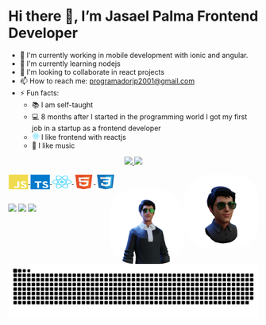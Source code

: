 # Hi there 👋, I’m Jasael Palma Frontend Developer

- 🔭 I'm currently working in mobile development with ionic and angular.
- 🌱 I'm currently learning nodejs
- 👯 I'm looking to collaborate in react projects
- 📫 How to reach me: programadorjp2001@gmail.com
- ⚡ Fun facts:
  - 📚 I am self-taught
  - 💻 8 months after I started in the programming world I got my first job in a startup as a frontend developer
  -  <img  alt="Rafa-React" height="15" width="15" src="https://raw.githubusercontent.com/devicons/devicon/master/icons/react/react-original.svg"> I like frontend with reactjs
  - 🎵 I like music

<div align="center">
  <a href="https://github.com/jasael">
  <img height="135em"  src="https://github-readme-stats.vercel.app/api?username=jasael&show_icons=true&theme=dark&include_all_commits=true&count_private=true"/>
  <img height="135em" src="https://github-readme-stats.vercel.app/api/top-langs/?username=jasael&layout=compact&langs_count=7&theme=dark"/>
</div>
  
<div style="display: inline_block"><br>
  <img align="center" alt="Rafa-Js" height="30" width="40" src="https://raw.githubusercontent.com/devicons/devicon/master/icons/javascript/javascript-plain.svg">
  <img align="center" alt="Rafa-Ts" height="30" width="40" src="https://raw.githubusercontent.com/devicons/devicon/master/icons/typescript/typescript-plain.svg">
  <img align="center" alt="Rafa-React" height="30" width="40" src="https://raw.githubusercontent.com/devicons/devicon/master/icons/react/react-original.svg">
  <img align="center" alt="Rafa-HTML" height="30" width="40" src="https://raw.githubusercontent.com/devicons/devicon/master/icons/html5/html5-original.svg">
  <img align="center" alt="Rafa-CSS" height="30" width="40" src="https://raw.githubusercontent.com/devicons/devicon/master/icons/css3/css3-original.svg">
  <img align="right" alt="Rafa-pic" height="150" style="border-radius:50px;" src="./ReadyPlayerMe-Avatar.png">
  <img align="right" alt="Rafa-pic" height="150" style="border-radius:50px;" src="./ReadyPlayerMe-Avatar(1).png">
</div>
  
   ##
  
<div> 
 <a href="https://discord.gg/programadorjp" target="_blank"><img src="https://img.shields.io/badge/Discord-7289DA?style=for-the-badge&logo=discord&logoColor=white" target="_blank"></a> 
  <a href = "mailto:programadorjp2001@gmail.com"><img src="https://img.shields.io/badge/-Gmail-%23333?style=for-the-badge&logo=gmail&logoColor=white" target="_blank"></a>
  <a href="https://www.linkedin.com/in/jasael-palma/" target="_blank"><img src="https://img.shields.io/badge/-LinkedIn-%230077B5?style=for-the-badge&logo=linkedin&logoColor=white" target="_blank"></a> 
 
  ![Snake animation](https://github.com/jasael/jasael/blob/output/github-contribution-grid-snake.svg)
 
</div>
